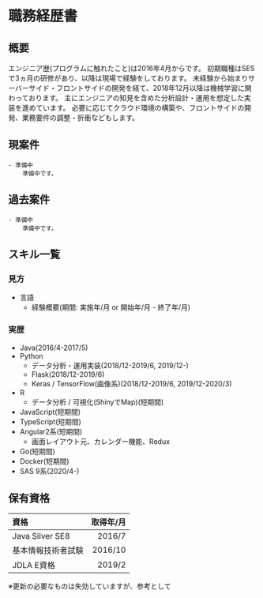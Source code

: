 # 職務経歴書

## 概要

エンジニア歴(プログラムに触れたこと)は2016年4月からです。
初期職種はSESで3ヵ月の研修があり、以降は現場で経験をしております。
未経験から始まりサーバーサイド・フロントサイドの開発を経て、2018年12月以降は機械学習に関わっております。
主にエンジニアの知見を含めた分析設計・運用を想定した実装を進めています。
必要に応じてクラウド環境の構築や、フロントサイドの開発、業務要件の調整・折衝などもします。

## 現案件
    - 準備中
        準備中です。

## 過去案件
    - 準備中
        準備中です。

## スキル一覧
### 見方
- 言語
    - 経験概要(期間: 実施年/月 or 開始年/月 - 終了年/月)

### 実歴
- Java(2016/4-2017/5)
- Python
    - データ分析・運用実装(2018/12-2019/6, 2019/12-)
    - Flask(2018/12-2019/6)
    - Keras / TensorFlow(画像系)(2018/12-2019/6, 2019/12-2020/3)
- R
    - データ分析 / 可視化(ShinyでMap)(短期間)
- JavaScript(短期間)
- TypeScript(短期間)
- Angular2系(短期間)
    - 画面レイアウト元、カレンダー機能、Redux
- Go(短期間)
- Docker(短期間)
- SAS 9系(2020/4-)

## 保有資格

|資格|取得年/月|
|:----|-------:|
| Java Silver SE8 | 2016/7 |
| 基本情報技術者試験 | 2016/10 |
| JDLA E資格 | 2019/2 |

※更新の必要なものは失効していますが、参考として

<!--
**chibadai/chibadai** is a ✨ _special_ ✨ repository because its `README.md` (this file) appears on your GitHub profile.

Here are some ideas to get you started:

- 🔭 I’m currently working on ...
- 🌱 I’m currently learning ...
- 👯 I’m looking to collaborate on ...
- 🤔 I’m looking for help with ...
- 💬 Ask me about ...
- 📫 How to reach me: ...
- 😄 Pronouns: ...
- ⚡ Fun fact: ...
-->

